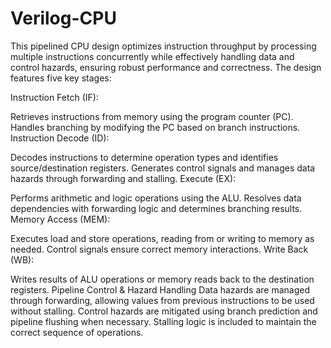 # Verilog-CPU
This pipelined CPU design optimizes instruction throughput by processing multiple instructions concurrently while effectively handling data and control hazards, ensuring robust performance and correctness.
The design features five key stages:

Instruction Fetch (IF):

Retrieves instructions from memory using the program counter (PC).
Handles branching by modifying the PC based on branch instructions.
Instruction Decode (ID):

Decodes instructions to determine operation types and identifies source/destination registers.
Generates control signals and manages data hazards through forwarding and stalling.
Execute (EX):

Performs arithmetic and logic operations using the ALU.
Resolves data dependencies with forwarding logic and determines branching results.
Memory Access (MEM):

Executes load and store operations, reading from or writing to memory as needed.
Control signals ensure correct memory interactions.
Write Back (WB):

Writes results of ALU operations or memory reads back to the destination registers.
Pipeline Control & Hazard Handling
Data hazards are managed through forwarding, allowing values from previous instructions to be used without stalling.
Control hazards are mitigated using branch prediction and pipeline flushing when necessary.
Stalling logic is included to maintain the correct sequence of operations.
